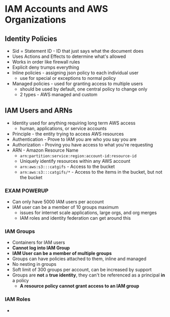# IAM Accounts and AWS Organizations
## Identity Policies
- Sid = Statement ID - ID that just says what the document does
- Uses Actions and Effects to determine what's allowed
- Works in order like firewall rules
- Explicit deny trumps everything
- Inline policies - assigning json policy to each individual user
	- use for special or exceptions to normal policy
- Managed policies - used for granting access to multiple users
	- should be used by default, one central policy to change only
	- 2 types - AWS managed and custom 

## IAM Users and ARNs
- Identity used for anything requiring long term AWS access
	- human, applications, or service accounts
- Principle - the entity trying to access AWS resources
- Authentication - Prove to IAM you are who you say you are
- Authorization - Proving you have access to what you're requesting
- ARN - Amazon Resource Name
	- `arn:partition:service:region:account-id:resource-id`
	- Uniquely identify resources within any AWS account
	- `arn:aws:s3:::catgifs` - Access to the bucket
	- `arn:aws:s3:::catgifs/*` - Access to the items in the bucket, but not the bucket

### EXAM POWERUP
- Can only have 5000 IAM users per account
- IAM user can be a member of 10 groups maximum 
	- issues for internet scale applications, large orgs, and org merges
	- IAM roles and identity federation can get around this

### IAM Groups
- Containers for IAM users
- **Cannot log into IAM Group**
- **IAM User can be a member of multiple groups**
- Groups can have policies attached to them, inline and managed
- No nesting in groups
- Soft limit of 300 groups per account, can be increased by support
- Groups are **not** a **true identity**, they can't be referenced as a principal **in** a policy
	- **A resource policy cannot grant access to an IAM group**

### IAM Roles
- 